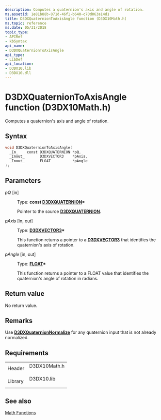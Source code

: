 ```yaml
---
description: Computes a quaternion's axis and angle of rotation.
ms.assetid: 1e81b88b-071d-46f1-b640-c70d063a14d1
title: D3DXQuaternionToAxisAngle function (D3DX10Math.h)
ms.topic: reference
ms.date: 05/31/2018
topic_type: 
- APIRef
- kbSyntax
api_name: 
- D3DXQuaternionToAxisAngle
api_type: 
- LibDef
api_location: 
- D3DX10.lib
- D3DX10.dll
---
```


# D3DXQuaternionToAxisAngle function (D3DX10Math.h)

Computes a quaternion's axis and angle of rotation.

## Syntax


```C++
void D3DXQuaternionToAxisAngle(
  _In_    const D3DXQUATERNION *pQ,
  _Inout_       D3DXVECTOR3    *pAxis,
  _Inout_       FLOAT          *pAngle
);
```



## Parameters

<dl> <dt>

*pQ* \[in\]
</dt> <dd>

Type: **const [**D3DXQUATERNION**](../direct3d9/d3dxquaternion.md)\***

Pointer to the source [**D3DXQUATERNION**](d3d10-d3dxquaternion.md).

</dd> <dt>

*pAxis* \[in, out\]
</dt> <dd>

Type: **[**D3DXVECTOR3**](../direct3d9/d3dxvector3.md)\***

This function returns a pointer to a [**D3DXVECTOR3**](d3d10-d3dxvector3.md) that identifies the quaternion's axis of rotation.

</dd> <dt>

*pAngle* \[in, out\]
</dt> <dd>

Type: **[**FLOAT**](../winprog/windows-data-types.md)\***

This function returns a pointer to a FLOAT value that identifies the quaternion's angle of rotation in radians.

</dd> </dl>

## Return value

No return value.

## Remarks

Use [**D3DXQuaternionNormalize**](d3d10-d3dxquaternionnormalize.md) for any quaternion input that is not already normalized.

## Requirements



|                    |                                                                                         |
|--------------------|-----------------------------------------------------------------------------------------|
| Header<br/>  | <dl> <dt>D3DX10Math.h</dt> </dl> |
| Library<br/> | <dl> <dt>D3DX10.lib</dt> </dl>   |



## See also

<dl> <dt>

[Math Functions](d3d10-graphics-reference-d3dx10-functions-math.md)
</dt> </dl>

 

 
